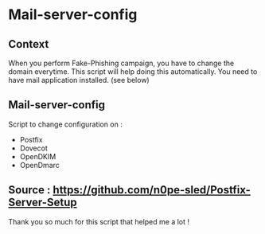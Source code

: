 # Mail-server-config
## Context
When you perform Fake-Phishing campaign, you have to change the domain everytime. 
This script will help doing this automatically.
You need to have mail application installed. (see below)

## Mail-server-config
Script to change configuration on : 
- Postfix
- Dovecot 
- OpenDKIM
- OpenDmarc


## Source : https://github.com/n0pe-sled/Postfix-Server-Setup
Thank you so much for this script that helped me a lot !
